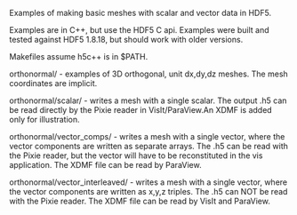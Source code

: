 Examples of making basic meshes with scalar and vector data in HDF5.

Examples are in C++, but use the HDF5 C api. 
Examples were built and tested against HDF5 1.8.18, but should work with older versions.

Makefiles assume h5c++ is in $PATH.

orthonormal/ - examples of 3D orthogonal, unit dx,dy,dz meshes. The mesh coordinates are implicit.

orthonormal/scalar/ - writes a mesh with a single scalar. The output .h5 can be read directly by the Pixie reader in VisIt/ParaView.An XDMF is added only for illustration.

orthonormal/vector_comps/ - writes a mesh with a single vector, where the vector components are written as separate arrays. The .h5 can be read with the Pixie reader, but the vector will have to be reconstituted in the vis application. The XDMF file can be read by ParaView.

orthonormal/vector_interleaved/ - writes a mesh with a single vector, where the vector components are written as x,y,z triples. The .h5 can NOT be read with the Pixie reader. The XDMF file can be read by VisIt and ParaView.
